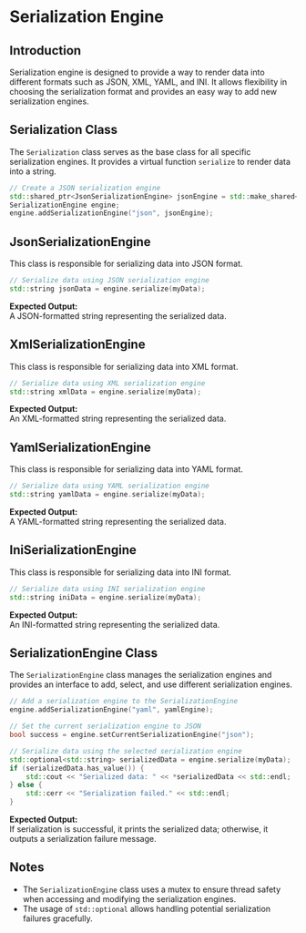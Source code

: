 # Serialization Engine

## Introduction

Serialization engine is designed to provide a way to render data into different formats such as JSON, XML, YAML, and INI. It allows flexibility in choosing the serialization format and provides an easy way to add new serialization engines.

## Serialization Class

The `Serialization` class serves as the base class for all specific serialization engines. It provides a virtual function `serialize` to render data into a string.

```cpp
// Create a JSON serialization engine
std::shared_ptr<JsonSerializationEngine> jsonEngine = std::make_shared<JsonSerializationEngine>();
SerializationEngine engine;
engine.addSerializationEngine("json", jsonEngine);
```

## JsonSerializationEngine

This class is responsible for serializing data into JSON format.

```cpp
// Serialize data using JSON serialization engine
std::string jsonData = engine.serialize(myData);
```

**Expected Output:**  
A JSON-formatted string representing the serialized data.

## XmlSerializationEngine

This class is responsible for serializing data into XML format.

```cpp
// Serialize data using XML serialization engine
std::string xmlData = engine.serialize(myData);
```

**Expected Output:**  
An XML-formatted string representing the serialized data.

## YamlSerializationEngine

This class is responsible for serializing data into YAML format.

```cpp
// Serialize data using YAML serialization engine
std::string yamlData = engine.serialize(myData);
```

**Expected Output:**  
A YAML-formatted string representing the serialized data.

## IniSerializationEngine

This class is responsible for serializing data into INI format.

```cpp
// Serialize data using INI serialization engine
std::string iniData = engine.serialize(myData);
```

**Expected Output:**  
An INI-formatted string representing the serialized data.

## SerializationEngine Class

The `SerializationEngine` class manages the serialization engines and provides an interface to add, select, and use different serialization engines.

```cpp
// Add a serialization engine to the SerializationEngine
engine.addSerializationEngine("yaml", yamlEngine);

// Set the current serialization engine to JSON
bool success = engine.setCurrentSerializationEngine("json");

// Serialize data using the selected serialization engine
std::optional<std::string> serializedData = engine.serialize(myData);
if (serializedData.has_value()) {
    std::cout << "Serialized data: " << *serializedData << std::endl;
} else {
    std::cerr << "Serialization failed." << std::endl;
}
```

**Expected Output:**  
If serialization is successful, it prints the serialized data; otherwise, it outputs a serialization failure message.

## Notes

- The `SerializationEngine` class uses a mutex to ensure thread safety when accessing and modifying the serialization engines.
- The usage of `std::optional` allows handling potential serialization failures gracefully.
